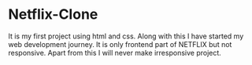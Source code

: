 # Netflix-Clone
It is my first project using html and css. Along with this I have started my web development journey. It is only frontend part of NETFLIX but not responsive. Apart from this I will never make irresponsive project.
